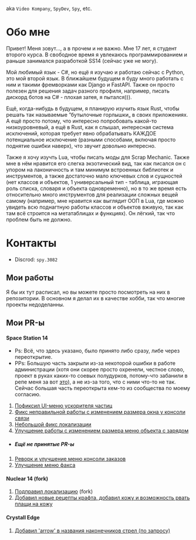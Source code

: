 aka `Video Kompany`, `SpyDev`, `Spy`, etc.


# Обо мне
Привет! Меня зовут..., а в прочем и не важно. Мне 17 лет, я студент второго курса. В свободное время я увлекаюсь программированием и раньше занимался разработкой SS14 (сейчас уже не могу).

Мой любимый язык - C#, но ещё я изучаю и работаю сейчас с Python, это мой второй язык. В ближайшем будущем я буду много работать с ним и такими фремворками как Django и FastAPI. Также он просто полезен для решения задач разного профиля, например, писать дискорд ботов на C# - плохая затея, я пытался))).

Ещё, когда-нибудь в будущем, я планирую изучить язык Rust, чтобы решать так называемые ”бутылочные горлышки„ в своих приложениях. А ещё просто потому, что интересно попробовать какой-то низкоуровневый, а ещё в Rust, как я слышал, интересная система исключений, которая требует явно обрабатывать КАЖДОЕ потенциальное исключение (разными способами, включая просто поднятие ошибки наверх), что звучит довольно интересно.

Также я хочу изучть Lua, чтобы писать моды для Scrap Mechanic. Также мне в нём нравится его слегка экзотический вид, так как писался он с упором на лаконичность и там минимум встроенных библиотек и инструментов, а также достаточно мало ключевых слов и сущностей (нет классов и объектов, 1 универсальный тип - таблица, играющая роль списка, словаря и объекта одновременно), но в то же время есть относительно много инструментов для реализации сложных вещей самому (например, мне нравится как выглядит ООП в Lua, где можно увидеть всю поднагтную работы классов и объектов вживую, так как там всё строится на метатаблицах и функциях). Он лёгкий, так что проблем быть не должно.


# Контакты
- Discrod: `spy.3082`

## Мои работы
Я бы их тут расписал, но вы можете просто посмотреть на них в репозитории. В основном я делал их в качестве хобби, так что многие проекты недоделанны.

## Мои PR-ы
#### Space Station 14
- Ps: Всё, что здесь указано, было принято либо сразу, либе через переоткрытие.
- PPs: Большую часть закрыли из-за некоторой ошибки в работе администрации (хотя они скорее просто охренели, честное слово, проект в руках каких-то соевых полудурков, потому-что забанили в репе меня за вот [это](https://github.com/space-wizards/space-station-14/pull/32548#issuecomment-2513866317)), а не из-за того, что с ними что-то не так. Сейчас большая часть переоткрыта кем-то из сообщества по моему согласию.
1. [Пофиксил UI-меню ускорителя частиц](https://github.com/space-wizards/space-station-14/pull/33652)
2. [Фикс неправильной работы с изменением размера окна у консоли связи](https://github.com/space-wizards/space-station-14/pull/33655)
3. [Небольшой фикс локализации](https://github.com/space-wizards/space-station-14/pull/33651)
4. [Улучшение работы с изменением размера меню объекта с зарядом](https://github.com/space-wizards/space-station-14/pull/33656)

- ##### Ещё не принятые PR-ы
1. [Реворк и улучшение меню консоли заказов](https://github.com/space-wizards/space-station-14/pull/33650)
2. [Улучшение меню факса](https://github.com/space-wizards/space-station-14/pull/33653)

#### Nuclear 14 (fork)
1. [Подправил локализацию](https://github.com/Corvax-Frontier/nuclear-14/commit/60e1aeefb13d6b989c60e4286828405e399c5388) (fork)
2. [Добавил новые рецепты крафта, добавил кожу и возможность рвать плащи на кожу](https://github.com/Vault-Overseers/nuclear-14/pull/520)

#### Crystall Edge
1. [Добавил 'arrow' в названия наконечников стрел (по запросу)](https://github.com/crystallpunk-14/crystall-punk-14/pull/964)


<!---
SpyDev14/SpyDev14 is a ✨ special ✨ repository because its `README.md` (this file) appears on your GitHub profile.
You can click the Preview link to take a look at your changes.
--->
